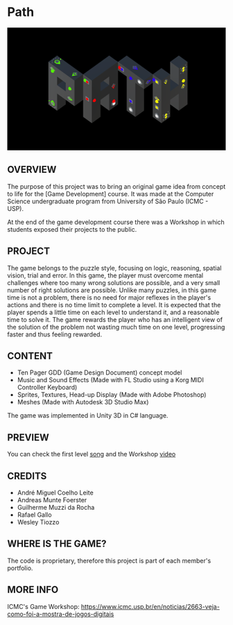 # Path

![Screenshot 1](img/img1.PNG)

OVERVIEW
--------------------------------------------------
The purpose of this project was to bring an original game idea from concept to life for the [Game Development] course. It was made at the Computer Science undergraduate program from University of São Paulo (ICMC - USP).

At the end of the game development course there was a Workshop in which students exposed their projects to the public.

PROJECT
--------------------------------------------------
The game belongs to the puzzle style, focusing on logic, reasoning, spatial vision, trial and error. In this game, the player must overcome mental challenges where too many wrong solutions are possible, and a very small number of right solutions are possible. Unlike many puzzles, in this game time is not a problem, there is no need for major reflexes in the player's actions and there is no time limit to complete a level. It is expected that the player spends a little time on each level to understand it, and a reasonable time to solve it. The game rewards the player who has an intelligent view of the solution of the problem not wasting much time on one level, progressing faster and thus feeling rewarded.

CONTENT
--------------------------------------------------
* Ten Pager GDD (Game Design Document) concept model
* Music and Sound Effects (Made with FL Studio using a Korg MIDI Controller Keyboard)
* Sprites, Textures, Head-up Display (Made with Adobe Photoshop)
* Meshes (Made with Autodesk 3D Studio Max)

The game was implemented in Unity 3D in C# language.

PREVIEW
--------------------------------------------------
You can check the first level [song] and the Workshop [video]

CREDITS
--------------------------------------------------
- André Miguel Coelho Leite
- Andreas Munte Foerster
- Guilherme Muzzi da Rocha
- Rafael Gallo
- Wesley Tiozzo

WHERE IS THE GAME?
--------------------------------------------------
The code is proprietary, therefore this project is part of each member's portfolio.

MORE INFO
--------------------------------------------------
ICMC's Game Workshop: <https://www.icmc.usp.br/en/noticias/2663-veja-como-foi-a-mostra-de-jogos-digitais>

[song]: https://soundcloud.com/user-736545459
[video]: https://www.youtube.com/watch?v=w1t0OeHrqAk
